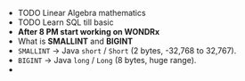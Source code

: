 - TODO Linear Algebra mathematics
- TODO Learn SQL till basic
- **After 8 PM start working on WONDRx**
- What is **SMALLINT** and **BIGINT**
- `SMALLINT` → Java `short` / `Short` (2 bytes, -32,768 to 32,767).
- `BIGINT` → Java `long` / `Long` (8 bytes, huge range).
-